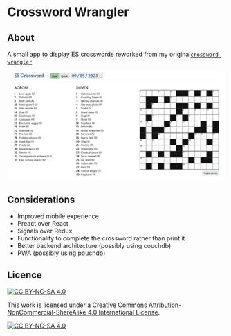 # Crossword Wrangler

## About

A small app to display ES crosswords reworked from my original[`crossword-wrangler`](https://github.com/andywillis/crossword-wrangler-rework)

![Crossword screenshot](https://github.com/andywillis/crossword-wrangler-rework/blob/main/documentation/crossword_screenshot.png)

## Considerations

- Improved mobile experience
- Preact over React
- Signals over Redux
- Functionality to complete the crossword rather than print it
- Better backend architecture (possibly using couchdb)
- PWA (possibly using pouchdb)

## Licence

[![CC BY-NC-SA 4.0][cc-by-nc-sa-shield]][cc-by-nc-sa]

This work is licensed under a
[Creative Commons Attribution-NonCommercial-ShareAlike 4.0 International License][cc-by-nc-sa].

[![CC BY-NC-SA 4.0][cc-by-nc-sa-image]][cc-by-nc-sa]

[cc-by-nc-sa]: http://creativecommons.org/licenses/by-nc-sa/4.0/
[cc-by-nc-sa-image]: https://licensebuttons.net/l/by-nc-sa/4.0/88x31.png
[cc-by-nc-sa-shield]: https://img.shields.io/badge/License-CC%20BY--NC--SA%204.0-lightgrey.svg
